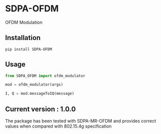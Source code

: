 # SDPA-OFDM

OFDM Modulation


## Installation

    pip install SDPA-OFDM

## Usage

```python
from SDPA_OFDM import ofdm_modulator

mod = ofdm_modulator(args)

I, Q = mod.messageToIQ(message)
```

## Current version : 1.0.0

The package has been tested with SDPA-MR-OFDM and provides correct values when compared with 802.15.4g specification
